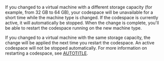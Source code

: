 If you changed to a virtual machine with a different storage capacity (for example, from 32 GB to 64 GB), your codespace will be unavailable for a short time while the machine type is changed. If the codespace is currently active, it will automatically be stopped. When the change is complete, you'll be able to restart the codespace running on the new machine type.

If you changed to a virtual machine with the same storage capacity, the change will be applied the next time you restart the codespace. An active codespace will not be stopped automatically. For more information on restarting a codespace, see [AUTOTITLE](/codespaces/developing-in-codespaces/stopping-and-starting-a-codespace#restarting-a-codespace).
